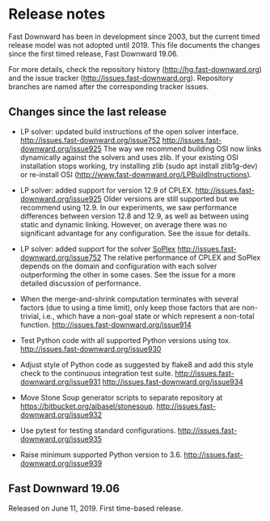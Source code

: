 # Release notes

Fast Downward has been in development since 2003, but the current
timed release model was not adopted until 2019. This file documents
the changes since the first timed release, Fast Downward 19.06.

For more details, check the repository history
(<http://hg.fast-downward.org>) and the issue tracker
(<http://issues.fast-downward.org>). Repository branches are named
after the corresponding tracker issues.

## Changes since the last release

- LP solver: updated build instructions of the open solver interface.
  <http://issues.fast-downward.org/issue752>
  <http://issues.fast-downward.org/issue925>
  The way we recommend building OSI now links dynamically against the
  solvers and uses zlib. If your existing OSI installation stops
  working, try installing zlib (sudo apt install zlib1g-dev) or
  re-install OSI (http://www.fast-downward.org/LPBuildInstructions).

- LP solver: added support for version 12.9 of CPLEX.
  <http://issues.fast-downward.org/issue925>
  Older versions are still supported but we recommend using 12.9.
  In our experiments, we saw performance differences between version
  12.8 and 12.9, as well as between using static and dynamic linking.
  However, on average there was no significant advantage for any
  configuration. See the issue for details.

- LP solver: added support for the solver [SoPlex](https://soplex.zib.de/)
  <http://issues.fast-downward.org/issue752>
  The relative performance of CPLEX and SoPlex depends on the domain and
  configuration with each solver outperforming the other in some cases.
  See the issue for a more detailed discussion of performance.

- When the merge-and-shrink computation terminates with several factors (due to
  using a time limit), only keep those factors that are non-trivial, i.e.,
  which have a non-goal state or which represent a non-total function.
  <http://issues.fast-downward.org/issue914>

- Test Python code with all supported Python versions using tox.
  <http://issues.fast-downward.org/issue930>

- Adjust style of Python code as suggested by flake8 and add this style
  check to the continuous integration test suite.
  <http://issues.fast-downward.org/issue931>
  <http://issues.fast-downward.org/issue934>

- Move Stone Soup generator scripts to separate repository at
  https://bitbucket.org/aibasel/stonesoup.
  <http://issues.fast-downward.org/issue932>

- Use pytest for testing standard configurations.
  <http://issues.fast-downward.org/issue935>

- Raise minimum supported Python version to 3.6.
  <http://issues.fast-downward.org/issue939>


## Fast Downward 19.06

Released on June 11, 2019.
First time-based release.
